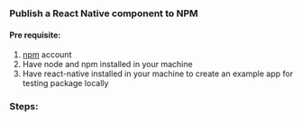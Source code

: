 ### Publish a React Native component to NPM

#### Pre requisite:
1) [npm](https://www.npmjs.com/) account
2) Have node and npm installed in your machine
3) Have react-native installed in your machine to create an example app for testing package locally


### Steps: 
